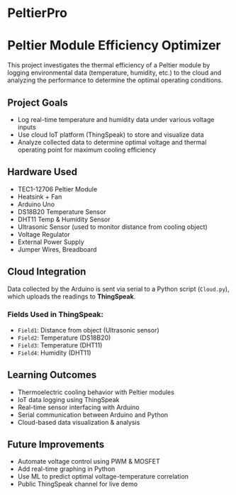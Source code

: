 # PeltierPro

# Peltier Module Efficiency Optimizer

This project investigates the thermal efficiency of a Peltier module by logging environmental data (temperature, humidity, etc.) to the cloud and analyzing the performance to determine the optimal operating conditions.

## Project Goals

- Log real-time temperature and humidity data under various voltage inputs
- Use cloud IoT platform (ThingSpeak) to store and visualize data
- Analyze collected data to determine optimal voltage and thermal operating point for maximum cooling efficiency

## Hardware Used

- TEC1-12706 Peltier Module
- Heatsink + Fan
- Arduino Uno
- DS18B20 Temperature Sensor
- DHT11 Temp & Humidity Sensor
- Ultrasonic Sensor (used to monitor distance from cooling object)
- Voltage Regulator
- External Power Supply
- Jumper Wires, Breadboard

## Cloud Integration

Data collected by the Arduino is sent via serial to a Python script (`Cloud.py`), which uploads the readings to **ThingSpeak**.

### Fields Used in ThingSpeak:
- `Field1`: Distance from object (Ultrasonic sensor)
- `Field2`: Temperature (DS18B20)
- `Field3`: Temperature (DHT11)
- `Field4`: Humidity (DHT11)

## Learning Outcomes

- Thermoelectric cooling behavior with Peltier modules
- IoT data logging using ThingSpeak
- Real-time sensor interfacing with Arduino
- Serial communication between Arduino and Python
- Cloud-based data visualization & analysis


## Future Improvements

- Automate voltage control using PWM & MOSFET
- Add real-time graphing in Python
- Use ML to predict optimal voltage-temperature correlation
- Public ThingSpeak channel for live demo


